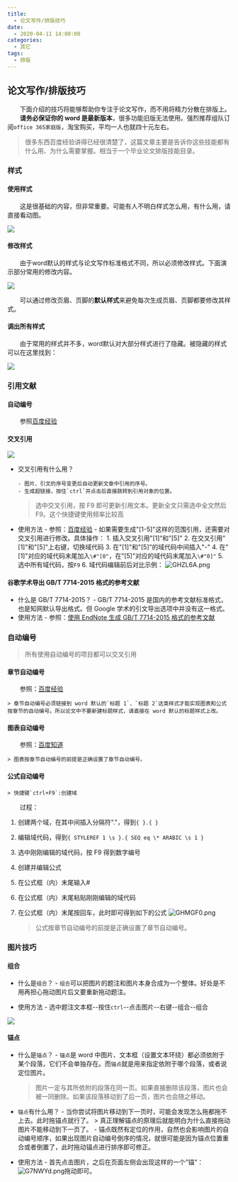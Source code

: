 ```yaml
---
title: 
  - 论文写作/排版技巧
date: 
  - 2020-04-11 14:00:00
categories: 
  - 其它
tags:
  - 排版
---
```


## 论文写作/排版技巧

&emsp;&emsp;下面介绍的技巧将能够帮助你专注于论文写作，而不用将精力分散在排版上。
&emsp;&emsp;**请务必保证你的 word 是最新版本**，很多功能旧版无法使用。强烈推荐组队订阅`office 365家庭版`，淘宝购买，平均一人也就四十元左右。

> 很多东西百度经验讲得已经很清楚了，这篇文章主要是告诉你这些技能都有什么用、为什么需要掌握。相当于一个毕业论文排版技能目录。



### 样式

#### 使用样式

&emsp;&emsp;这是很基础的内容，但非常重要。可能有人不明白样式怎么用，有什么用，请直接看动图。

![](http://qiniu.zkytech.top/Users\zhang\Pictures\Screenshots\动画.gif)

#### 修改样式

&emsp;&emsp;由于word默认的样式与论文写作标准格式不同，所以必须修改样式。下面演示部分常用的修改内容。

![](http://qiniu.zkytech.top/Users\zhang\Pictures\Screenshots\动画(1).gif)

&emsp;&emsp;可以通过修改页眉、页脚的**默认样式**来避免每次生成页眉、页脚都要修改其样式。

#### 调出所有样式

&emsp;&emsp;由于常用的样式并不多，word默认对大部分样式进行了隐藏。被隐藏的样式可以在这里找到：

![](http://qiniu.zkytech.top/Users\zhang\Pictures\Screenshots\动画(2).gif)

### 引用文献

#### 自动编号

&emsp;&emsp;参照[百度经验](https://jingyan.baidu.com/article/4e5b3e1952739291901e2495.html)

#### 交叉引用

![](http://qiniu.zkytech.top/Users\zhang\Pictures\Screenshots\动画(4).gif)

- 交叉引用有什么用？

      - 图片、引文的序号变更后自动更新文章中引用的序号。
      - 生成超链接，按住`ctrl`并点击后直接跳转到引用对象的位置。

  > 选中交叉引用，按 F9 即可更新引用文本。更新全文只需选中全文然后 F9。这个快捷键使用频率比较高

- 使用方法 - 参照：[百度经验](https://jingyan.baidu.com/article/8065f87fce381e623024982b.html) - 如果需要生成"[1-5]"这样的范围引用，还需要对交叉引用进行修改。具体操作： 1. 插入交叉引用"[1]“和”[5]" 2. 在交叉引用"[1]"和"[5]"上右键，切换域代码 3. 在"[1]"和"[5]"的域代码中间插入"-" 4. 在"[1]"对应的域代码末尾加入`\#"[0"`，在"[5]"对应的域代码末尾加入`\#"0]"` 5. 选中所有域代码，按`F9` 6. 域代码编辑前后对比示例：
  ![GHZL6A.png](http://qiniu.zkytech.top/GHZL6A.png)

#### 谷歌学术导出 GB/T 7714-2015 格式的参考文献

- 什么是 GB/T 7714-2015？ - GB/T 7714-2015 是国内的参考文献标准格式，也是知网默认导出格式。但 Google 学术的引文导出选项中并没有这一格式。
- 使用方法 - 参照：[使用 EndNote 生成 GB/T 7714-2015 格式的参考文献](https://www.jianshu.com/p/5d1b8eccc4bf)

### 自动编号

> 所有使用自动编号的项目都可以交叉引用

#### 章节自动编号

&emsp;&emsp;参照：[百度经验](https://jingyan.baidu.com/article/48b558e37e1b193f38c09a92.html)

	> 章节自动编号必须链接到 word 默认的`标题 1`、`标题 2`这类样式才能实现图表和公式按章节的自动编号。所以论文中不要新建标题样式，请直接在 word 默认的标题样式上改。

#### 图表自动编号

&emsp;&emsp;参照：[百度知道](https://zhidao.baidu.com/question/2057300690408296267.html)

	> 图表按章节自动编号的前提是正确设置了章节自动编号。

#### 公式自动编号

	> 快捷键`ctrl+F9`:创建域

&emsp;&emsp;过程：

1. 创建两个域，在其中间插入分隔符"."，得到`{ }.{ }`
2. 编辑域代码，得到`{ STYLEREF 1 \s }.{ SEQ eq \* ARABIC \s 1 }`
3. 选中刚刚编辑的域代码，按 F9 得到数字编号
4. 创建并编辑公式
5. 在公式框（内）末尾输入#
6. 在公式框（内）末尾粘贴刚刚编辑的域代码
7. 在公式框（内）末尾按回车，此时即可得到如下的公式
   ![GHMGF0.png](http://qiniu.zkytech.top/GHMGF0.png)

	> 公式按章节自动编号的前提是正确设置了章节自动编号。


### 图片技巧

#### 组合

- 什么是`组合`？ - `组合`可以把图片的题注和图片本身合成为一个整体。好处是不用再担心拖动图片后又要重新拖动题注。

- 使用方法 - 选中题注文本框--按住`ctrl`--点击图片--右键--组合--组合

![](http://qiniu.zkytech.top/Users\zhang\Pictures\Screenshots\动画(3).gif)


#### 锚点

- 什么是`锚点`？ - `锚点`是 word 中图片、文本框（设置文本环绕）都必须依附于某个段落，它们不会单独存在。而`锚点`就是用来指定依附于哪个段落，或者说定位图片。

	> 图片一定与其所依附的段落在同一页。如果直接删除该段落，图片也会被一同删除。如果该段落移动到了后一页，图片也会随之移动。

- `锚点`有什么用？ - 当你尝试将图片移动到下一页时，可能会发现怎么拖都拖不上去。此时拖锚点就行了。 > 真正理解锚点的原理后就能明白为什么直接拖动图片不能移动到下一页了。 - 锚点既然有定位的作用，自然也会影响图片的自动编号顺序，如果出现图片自动编号倒序的情况，就很可能是因为锚点位置重合或者倒置了，此时拖动锚点进行排序即可修正。
- 使用方法 - 首先点击图片，之后在页面左侧会出现这样的一个”锚“：![G7NWYd.png](http://qiniu.zkytech.top/G7NWYd.png)拖动即可。
